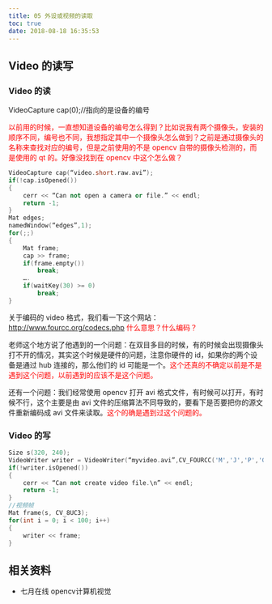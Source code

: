 ```yaml
---
title: 05 外设或视频的读取
toc: true
date: 2018-08-18 16:35:53
---
```



## Video 的读写


### Video 的读

VideoCapture cap(0);//指向的是设备的编号

<span style="color:red;">以前用的时候，一直想知道设备的编号怎么得到？比如说我有两个摄像头，安装的顺序不同，编号也不同，我想指定其中一个摄像头怎么做到？之前是通过摄像头的名称来查找对应的编号，但是之前使用的不是 opencv 自带的摄像头检测的，而是使用的 qt 的。好像没找到在 opencv 中这个怎么做？</span>


```cpp
VideoCapture cap(“video.short.raw.avi”);
if(!cap.isOpened())
{
    cerr << “Can not open a camera or file.” << endl;
    return -1;
}
Mat edges;
namedWindow(“edges”,1);
for(;;)
{
    Mat frame;
    cap >> frame;
    if(frame.empty())
        break;
    ….
    if(waitKey(30) >= 0)
        break;
}
```

关于编码的 video 格式，我们看一下这个网站：http://www.fourcc.org/codecs.php <span style="color:red;">什么意思？什么编码？</span>

老师这个地方说了他遇到的一个问题：在双目多目的时候，有的时候会出现摄像头打不开的情况，其实这个时候是硬件的问题，注意你硬件的 id，如果你的两个设备是通过 hub 连接的，那么他们的 id 可能是一个。<span style="color:red;">这个还真的不确定以前是不是遇到这个问题，以前遇到的应该不是这个问题。</span>

还有一个问题：我们经常使用 opencv 打开 avi 格式文件，有时候可以打开，有时候不行，这个主要是由 avi 文件的压缩算法不同导致的，要看下是否要把你的源文件重新编码成 avi 文件来读取。<span style="color:red;">这个的确是遇到过这个问题的。</span>

### Video 的写

```cpp
Size s(320, 240);
VideoWriter writer = VideoWriter(“myvideo.avi”,CV_FOURCC('M','J','P','G'), 25, s);
if(!writer.isOpened())
{
    cerr << “Can not create video file.\n” << endl;
    return -1;
}
//视频帧
Mat frame(s, CV_8UC3);
for(int i = 0; i < 100; i++)
{
    writer << frame;
}
```






## 相关资料

- 七月在线 opencv计算机视觉
